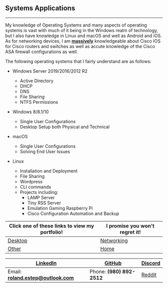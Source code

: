 ## Systems Applications
-------------------------

My knowledge of Operating Systems and many aspects of operating systems is vast with much of it being in the Windows realm of technology, but I also have knowledge in Linux and macOS and well as Android and iOS.  As for networking devices, I am <strong><u>massively</u></strong> knowledgeable about Cisco IOS for Cisco routers and switches as well as accute knowledge of the Cisco ASA firewall configurations as well.

The following operating systems that I fairly understand are as follows:

* Windows Server 2019/2016/2012 R2
  * Active Directory
  * DHCP
  * DNS
  * File Sharing
  * NTFS Permissions

* Windows 8/8.1/10
  * Single User Configurations
  * Desktop Setup both Physical and Technical

* macOS
  * Single User Configurations
  * Solving End User Issues

* Linux
  * Installation and Deployment
  * File Sharing
  * Wordpress
  * CLI commands
  * Projects including:
    * LAMP Server
    * Tiny RSS Server
    * Emulation Gaming Raspberry Pi
    * Cisco Configuration Automation and Backup


Click one of these links to view my portfolio! | I promise you won't regret it!
--------------------------------------------- | ---------------------------------------------------------------
[Desktop](desktop/desktop.md) | [Networking](networking/networking.md)
[Other](other/other.md) | [Home](..)


[LinkedIn](https://linkedin.com/in/roland-c-estep) | [GitHub](https://github.com/rcestep) | [Discord](https://discordhub.com/profile/532348150019522580)
-------------------------------------------------- | ------------------------------------ | ------------------------------------------------------------
Email: **roland.estep@outlook.com**                | Phone: **(980) 892-2512**             | [Reddit](https://reddit.com/user/rcmoonpie1)  
